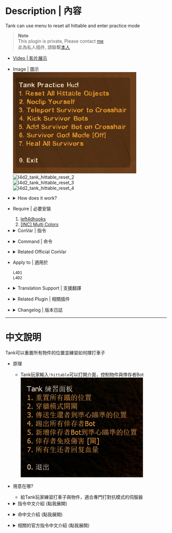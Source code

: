 # Description | 內容
Tank can use menu to reset all hittable and enter practice mode

> __Note__ <br/>
This plugin is private, Please contact [me](https://github.com/fbef0102/Game-Private_Plugin#私人插件列表-private-plugins-list)<br/>
此為私人插件, 請聯繫[本人](https://github.com/fbef0102/Game-Private_Plugin#私人插件列表-private-plugins-list)

* [Video | 影片展示](https://youtu.be/fZM2ixRRovs)

* Image | 圖示
	<br/>![l4d2_tank_hittable_reset_1](image/l4d2_tank_hittable_reset_1.jpg)
	<br/>![l4d2_tank_hittable_reset_2](image/l4d2_tank_hittable_reset_2.gif)
	<br/>![l4d2_tank_hittable_reset_3](image/l4d2_tank_hittable_reset_3.gif)
	<br/>![l4d2_tank_hittable_reset_4](image/l4d2_tank_hittable_reset_4.gif)

* <details><summary>How does it work?</summary>

	* Tank player types ```!hittable``` -> Open menu -> Reset hittable or control bots -> Have Fun
	* For people who want to practice tank hittable in versus mode
</details>

* Require | 必要安裝
	1. [left4dhooks](https://forums.alliedmods.net/showthread.php?t=321696)
	2. [[INC] Multi Colors](https://github.com/fbef0102/L4D1_2-Plugins/releases/tag/Multi-Colors)

* <details><summary>ConVar | 指令</summary>

	* cfg/sourcemod/l4d2_tank_hittable_reset.cfg
		```php
		// 0=Plugin off, 1=Plugin on.
		l4d2_tank_hittable_reset_enable "1"

		// If 1, Automatically show menu to the tank player when spawn
		l4d2_tank_hittable_reset_display_on_spawn "1"
		```
</details>

* <details><summary>Command | 命令</summary>

	* **Open Tank Practice Menu**
		```php
		sm_hittable
		sm_tk
		```
</details>

* <details><summary>Related Official ConVar</summary>

	* Tank Never Lost Range
		```php
		sm_cvar z_frustration_spawn_delay 99999999
		sm_cvar z_frustration_los_delay 99999999
		```

	* Forces survivor bots to stand still
		```php
		sm_cvar sb_stop 1
		```

	* Survivor Bot, SI Bot, CI won't attack
		```php
		sm_cvar nb_blind 1
		```
</details>

* Apply to | 適用於
	```
	L4D1
	L4D2
	```

* <details><summary>Translation Support | 支援翻譯</summary>

	```
	English
	繁體中文
	简体中文
	```
</details>

* <details><summary>Related Plugin | 相關插件</summary>

	1. [l4d2_tank_props_glow](https://github.com/fbef0102/L4D2-Plugins/tree/master/l4d2_tank_props_glow): When a Tank punches a Hittable it adds a Glow to the hittable which all infected players can see. + Stop tank props from fading whilst the tank is alive
		* Tank打到的物件都會產生光圈，只有特感能看見 + Tank死亡之後車子自動消失
</details>

* <details><summary>Changelog | 版本日誌</summary>

	* v1.1 (2024-6-4)
		* Upate Translation
		* Only intected team can use menu

	* v1.0 (2024-6-1)
		* Initial Release
</details>

- - - -
# 中文說明
Tank可以重置所有物件的位置並練習如何揮打車子

* 原理
	* Tank玩家輸入```!hittable```可以打開介面，控制物件與倖存者Bot
	<br/>![zho/l4d2_tank_hittable_reset_1](image/zho/l4d2_tank_hittable_reset_1.jpg)
	
* 用意在哪?
	* 給Tank玩家練習打車子與物件，適合專門打對抗模式的伺服器

* <details><summary>指令中文介紹 (點我展開)</summary>

	* cfg/sourcemod/l4d2_tank_hittable_reset.cfg
		```php
		// 0=關閉插件, 1=啟動插件
		l4d2_tank_hittable_reset_enable "1"

		// 為1時，自動顯示選單介面給Tank玩家
		l4d2_tank_hittable_reset_display_on_spawn "1"
		```
</details>

* <details><summary>命中文介紹 (點我展開)</summary>

	* **打開Tank練習選單介面**
		```php
		sm_hittable
		sm_tk
		```
</details>

* <details><summary>相關的官方指令中文介紹 (點我展開)</summary>

	* Tank永遠不會失去控制權
		```php
		sm_cvar z_frustration_spawn_delay 99999999
		sm_cvar z_frustration_los_delay 99999999
		```

	* 強制倖存者Bot站住不動
		```php
		sm_cvar sb_stop 1
		```

	* 停止所有倖存者Bot、特感Bot、普通感染者進攻
		```php
		sm_cvar nb_blind 1
		```
</details>